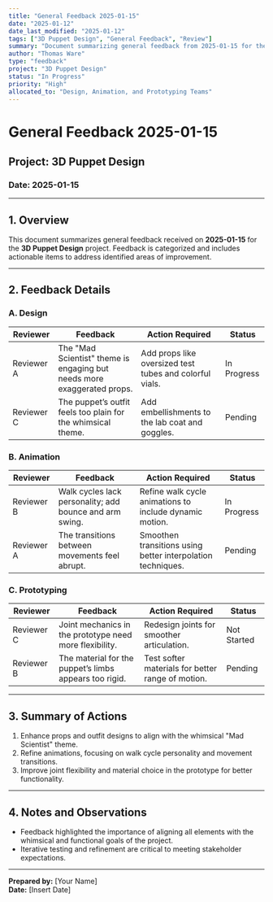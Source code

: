 ```yaml
---
title: "General Feedback 2025-01-15"
date: "2025-01-12"
date_last_modified: "2025-01-12"
tags: ["3D Puppet Design", "General Feedback", "Review"]
summary: "Document summarizing general feedback from 2025-01-15 for the 3D Puppet Design project, covering design, animation, and prototyping insights."
author: "Thomas Ware"
type: "feedback"
project: "3D Puppet Design"
status: "In Progress"
priority: "High"
allocated_to: "Design, Animation, and Prototyping Teams"
---
```

# **General Feedback 2025-01-15**

## **Project:** 3D Puppet Design
### **Date:** 2025-01-15

---

## **1. Overview**
This document summarizes general feedback received on **2025-01-15** for the **3D Puppet Design** project. Feedback is categorized and includes actionable items to address identified areas of improvement.

---

## **2. Feedback Details**

### **A. Design**
| **Reviewer**         | **Feedback**                                                                 | **Action Required**                              | **Status**        |
|----------------------|-------------------------------------------------------------------------------|-------------------------------------------------|-------------------|
| Reviewer A           | The "Mad Scientist" theme is engaging but needs more exaggerated props.     | Add props like oversized test tubes and colorful vials. | In Progress       |
| Reviewer C           | The puppet’s outfit feels too plain for the whimsical theme.                 | Add embellishments to the lab coat and goggles. | Pending           |

### **B. Animation**
| **Reviewer**         | **Feedback**                                                                 | **Action Required**                              | **Status**        |
|----------------------|-------------------------------------------------------------------------------|-------------------------------------------------|-------------------|
| Reviewer B           | Walk cycles lack personality; add bounce and arm swing.                     | Refine walk cycle animations to include dynamic motion. | In Progress       |
| Reviewer A           | The transitions between movements feel abrupt.                              | Smoothen transitions using better interpolation techniques. | Pending           |

### **C. Prototyping**
| **Reviewer**         | **Feedback**                                                                 | **Action Required**                              | **Status**        |
|----------------------|-------------------------------------------------------------------------------|-------------------------------------------------|-------------------|
| Reviewer C           | Joint mechanics in the prototype need more flexibility.                     | Redesign joints for smoother articulation.      | Not Started       |
| Reviewer B           | The material for the puppet’s limbs appears too rigid.                      | Test softer materials for better range of motion. | Pending           |

---

## **3. Summary of Actions**
1. Enhance props and outfit designs to align with the whimsical "Mad Scientist" theme.
2. Refine animations, focusing on walk cycle personality and movement transitions.
3. Improve joint flexibility and material choice in the prototype for better functionality.

---

## **4. Notes and Observations**
- Feedback highlighted the importance of aligning all elements with the whimsical and functional goals of the project.
- Iterative testing and refinement are critical to meeting stakeholder expectations.

---

**Prepared by:** [Your Name]  
**Date:** [Insert Date]